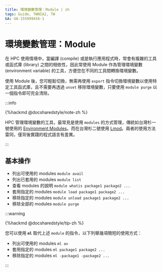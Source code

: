 ```yaml
---
title: 環境變數管理：Module | zh
tags: Guide, TWNIA2, TW
GA: UA-155999456-1
---
```


# 環境變數管理：Module

在 HPC 使用情境中，當編譯 (compile) 或是執行應用程式時，常會有複雜的工具或函式庫 (library) 之間的相依性，因此常使用 Module 作為管理環境變數 (environment variable) 的工具，方便您在不同的工具間轉換環境變數。

使用 Module 後，您可輕鬆切換，無需再使用 `export` 指令切換環境變數以使用特定工具函式庫，且不需要再透過 `unset` 移除環境變數，只要使用 `module purge` 以一個指令即可完全清除。
 
:::info

{%hackmd @docsharedstyle/note-zh %}

HPC 管理環境變數的工具，最常見是使用 `modules` 的方式管理，傳統如台灣杉一號使用的 [<ins>Environment Modules</ins>](http://modules.sourceforge.net)。而在台灣杉二號使用 [<ins>Lmod</ins>](https://lmod.readthedocs.io)。兩者的使用方法雷同，僅背後實踐的程式語言有差異。

::: 
 
## 基本操作 

- 列出可使用的 modules
 `module avail`
- 列出已套用的 modules
  `module list`
- 查看 modules 的說明
  `module whatis package1 package2 ...`
- 套用指定的 modules
 `module load package1 package2 ...`
- 移除指定的 modules
  `module unload package1 package2 ...`
- 移除全部的 modules
  `module purge`

:::warning

{%hackmd @docsharedstyle/tip-zh %}

您可以使用 **`ml`** 取代上述 `module` 的指令，以下列舉幾項簡短的使用方式：

- 列出可使用的 modules
 `ml av`
- 套用指定的 modules
 `ml package1 package2 ...`
- 移除指定的 modules
  `ml -package1 -package2 ...`

:::
